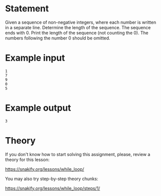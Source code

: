 # Statement

Given a sequence of non-negative integers, where each number is written in a separate line. Determine the length of the sequence. The sequence ends with 0. Print the length of the sequence (not counting the 0). The numbers following the number 0 should be omitted.

# Example input

```
1
7
9
0
5
```

# Example output

```
3
```

# Theory

If you don't know how to start solving this assignment, please, review a theory for this lesson:

https://snakify.org/lessons/while_loop/  

You may also try step-by-step theory chunks:

https://snakify.org/lessons/while_loop/steps/1/